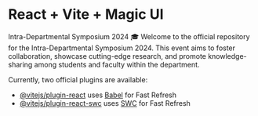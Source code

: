 # React + Vite + Magic UI

Intra-Departmental Symposium 2024 🎓
Welcome to the official repository for the Intra-Departmental Symposium 2024. This event aims to foster collaboration, showcase cutting-edge research, and promote knowledge-sharing among students and faculty within the department.



Currently, two official plugins are available:

- [@vitejs/plugin-react](https://github.com/vitejs/vite-plugin-react/blob/main/packages/plugin-react/README.md) uses [Babel](https://babeljs.io/) for Fast Refresh
- [@vitejs/plugin-react-swc](https://github.com/vitejs/vite-plugin-react-swc) uses [SWC](https://swc.rs/) for Fast Refresh
